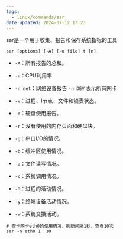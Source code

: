 ```yaml
---
tags:
  - linux/commands/sar
date updated: 2024-07-12 13:23
---
```


sar是一个用于收集、报告和保存系统指标的工具

`sar [options] [-A] [-o file] t [n]`

- `-A`：所有报告的总和。

- `-u`：CPU利用率

- `-n net`：网络设备报告 `-n DEV` 表示所有网卡

- `-v`：进程、I节点、文件和锁表状态。

- `-d`：硬盘使用报告。

- `-r`：没有使用的内存页面和硬盘块。

- `-g`：串口I/O的情况。

- `-b`：缓冲区使用情况。

- `-a`：文件读写情况。

- `-c`：系统调用情况。

- `-R`：进程的活动情况。

- `-y`：终端设备活动情况。

- `-w`：系统交换活动。

```shel
# 查卡网卡eth0的使用情况，刷新间隔1秒，查看10次
sar -n eth0 1  10 
```
